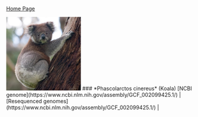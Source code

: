 [Home Page](index.md)



<img src = "images/Phascolartus_cinereus.jpg" width = 200>
### *Phascolarctos cinereus* (Koala)
[NCBI genome](https://www.ncbi.nlm.nih.gov/assembly/GCF_002099425.1/)  |  [Resequenced genomes](https://www.ncbi.nlm.nih.gov/assembly/GCF_002099425.1/)  |  

